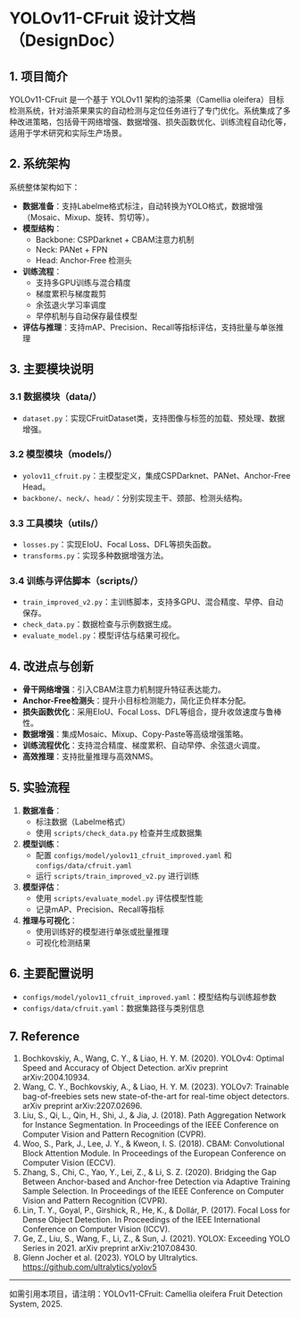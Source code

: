# YOLOv11-CFruit 设计文档（DesignDoc）

## 1. 项目简介

YOLOv11-CFruit 是一个基于 YOLOv11 架构的油茶果（Camellia oleifera）目标检测系统，针对油茶果果实的自动检测与定位任务进行了专门优化。系统集成了多种改进策略，包括骨干网络增强、数据增强、损失函数优化、训练流程自动化等，适用于学术研究和实际生产场景。

## 2. 系统架构

系统整体架构如下：

- **数据准备**：支持Labelme格式标注，自动转换为YOLO格式，数据增强（Mosaic、Mixup、旋转、剪切等）。
- **模型结构**：
  - Backbone: CSPDarknet + CBAM注意力机制
  - Neck: PANet + FPN
  - Head: Anchor-Free 检测头
- **训练流程**：
  - 支持多GPU训练与混合精度
  - 梯度累积与梯度裁剪
  - 余弦退火学习率调度
  - 早停机制与自动保存最佳模型
- **评估与推理**：支持mAP、Precision、Recall等指标评估，支持批量与单张推理

## 3. 主要模块说明

### 3.1 数据模块（data/）
- `dataset.py`：实现CFruitDataset类，支持图像与标签的加载、预处理、数据增强。

### 3.2 模型模块（models/）
- `yolov11_cfruit.py`：主模型定义，集成CSPDarknet、PANet、Anchor-Free Head。
- `backbone/`、`neck/`、`head/`：分别实现主干、颈部、检测头结构。

### 3.3 工具模块（utils/）
- `losses.py`：实现EIoU、Focal Loss、DFL等损失函数。
- `transforms.py`：实现多种数据增强方法。

### 3.4 训练与评估脚本（scripts/）
- `train_improved_v2.py`：主训练脚本，支持多GPU、混合精度、早停、自动保存。
- `check_data.py`：数据检查与示例数据生成。
- `evaluate_model.py`：模型评估与结果可视化。

## 4. 改进点与创新

- **骨干网络增强**：引入CBAM注意力机制提升特征表达能力。
- **Anchor-Free检测头**：提升小目标检测能力，简化正负样本分配。
- **损失函数优化**：采用EIoU、Focal Loss、DFL等组合，提升收敛速度与鲁棒性。
- **数据增强**：集成Mosaic、Mixup、Copy-Paste等高级增强策略。
- **训练流程优化**：支持混合精度、梯度累积、自动早停、余弦退火调度。
- **高效推理**：支持批量推理与高效NMS。

## 5. 实验流程

1. **数据准备**：
   - 标注数据（Labelme格式）
   - 使用 `scripts/check_data.py` 检查并生成数据集
2. **模型训练**：
   - 配置 `configs/model/yolov11_cfruit_improved.yaml` 和 `configs/data/cfruit.yaml`
   - 运行 `scripts/train_improved_v2.py` 进行训练
3. **模型评估**：
   - 使用 `scripts/evaluate_model.py` 评估模型性能
   - 记录mAP、Precision、Recall等指标
4. **推理与可视化**：
   - 使用训练好的模型进行单张或批量推理
   - 可视化检测结果

## 6. 主要配置说明

- `configs/model/yolov11_cfruit_improved.yaml`：模型结构与训练超参数
- `configs/data/cfruit.yaml`：数据集路径与类别信息

## 7. Reference

1. Bochkovskiy, A., Wang, C. Y., & Liao, H. Y. M. (2020). YOLOv4: Optimal Speed and Accuracy of Object Detection. arXiv preprint arXiv:2004.10934.
2. Wang, C. Y., Bochkovskiy, A., & Liao, H. Y. M. (2023). YOLOv7: Trainable bag-of-freebies sets new state-of-the-art for real-time object detectors. arXiv preprint arXiv:2207.02696.
3. Liu, S., Qi, L., Qin, H., Shi, J., & Jia, J. (2018). Path Aggregation Network for Instance Segmentation. In Proceedings of the IEEE Conference on Computer Vision and Pattern Recognition (CVPR).
4. Woo, S., Park, J., Lee, J. Y., & Kweon, I. S. (2018). CBAM: Convolutional Block Attention Module. In Proceedings of the European Conference on Computer Vision (ECCV).
5. Zhang, S., Chi, C., Yao, Y., Lei, Z., & Li, S. Z. (2020). Bridging the Gap Between Anchor-based and Anchor-free Detection via Adaptive Training Sample Selection. In Proceedings of the IEEE Conference on Computer Vision and Pattern Recognition (CVPR).
6. Lin, T. Y., Goyal, P., Girshick, R., He, K., & Dollár, P. (2017). Focal Loss for Dense Object Detection. In Proceedings of the IEEE International Conference on Computer Vision (ICCV).
7. Ge, Z., Liu, S., Wang, F., Li, Z., & Sun, J. (2021). YOLOX: Exceeding YOLO Series in 2021. arXiv preprint arXiv:2107.08430.
8. Glenn Jocher et al. (2023). YOLO by Ultralytics. https://github.com/ultralytics/yolov5

---

如需引用本项目，请注明：YOLOv11-CFruit: Camellia oleifera Fruit Detection System, 2025. 